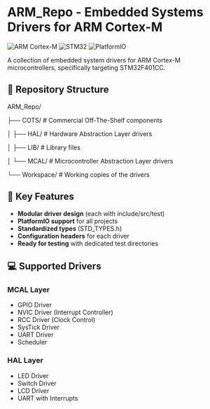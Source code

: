 # ARM_Repo - Embedded Systems Drivers for ARM Cortex-M

![ARM Cortex-M](https://img.shields.io/badge/ARM-Cortex--M-blue) 
![STM32](https://img.shields.io/badge/STM32F401CC-MCU-green)
![PlatformIO](https://img.shields.io/badge/PlatformIO-Compatible-orange)

A collection of embedded system drivers for ARM Cortex-M microcontrollers, specifically targeting STM32F401CC.

## 📁 Repository Structure
ARM_Repo/

├── COTS/ # Commercial Off-The-Shelf components

│ ├── HAL/ # Hardware Abstraction Layer drivers

│ ├── LIB/ # Library files

│ └── MCAL/ # Microcontroller Abstraction Layer drivers

└── Workspace/ # Working copies of the drivers


## 🚀 Key Features

- **Modular driver design** (each with include/src/test)
- **PlatformIO support** for all projects
- **Standardized types** (STD_TYPES.h)
- **Configuration headers** for each driver
- **Ready for testing** with dedicated test directories

## 💻 Supported Drivers

### MCAL Layer
- GPIO Driver
- NVIC Driver (Interrupt Controller)
- RCC Driver (Clock Control)
- SysTick Driver
- UART Driver
- Scheduler

### HAL Layer
- LED Driver
- Switch Driver
- LCD Driver
- UART with Interrupts

